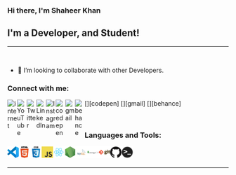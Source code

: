 ### Hi there, I'm Shaheer Khan 

## I'm a Developer, and Student!

---
<br />

- 👯 I’m looking to collaborate with other Developers.

### Connect with me:

[<img align="left" alt="internet" width="22px" src="https://github.com/shahirk48/shahirk48/blob/master/raw/images/icons/internet.png" />][website]
[<img align="left" alt="YouTube" width="22px" src="https://github.com/shahirk48/shahirk48/blob/master/raw/images/icons/youtube.png" />][youtube]
[<img align="left" alt="Twitter" width="22px" src="https://github.com/shahirk48/shahirk48/blob/master/raw/images/icons/twitter.png" />][twitter]
[<img align="left" alt="LinkedIn" width="22px" src="https://github.com/shahirk48/shahirk48/blob/master/raw/images/icons/linkedin.png" />][linkedin]
[<img align="left" alt="Instagram" width="22px" src="https://github.com/shahirk48/shahirk48/blob/master/raw/images/icons/instagram.png" />][instagram]
[<img align="left" alt="coedepen" width="22px" src="https://github.com/shahirk48/shahirk48/blob/master/raw/images/icons/codepen.png" />][codepen]
[<img align="left" alt="gmail" width="22px" src="https://github.com/shahirk48/shahirk48/blob/master/raw/images/icons/gmail.png" />][gmail]
[<img align="left" alt="behance" width="22px" src="https://github.com/shahirk48/shahirk48/blob/master/raw/images/icons/behance.png" />][behance]

<br />

### Languages and Tools:

[<img align="left" alt="Visual Studio Code" width="26px" src="https://raw.githubusercontent.com/github/explore/80688e429a7d4ef2fca1e82350fe8e3517d3494d/topics/visual-studio-code/visual-studio-code.png" />][webdevplaylist]
[<img align="left" alt="HTML5" width="26px" src="https://raw.githubusercontent.com/github/explore/80688e429a7d4ef2fca1e82350fe8e3517d3494d/topics/html/html.png" />][webdevplaylist]
[<img align="left" alt="CSS3" width="26px" src="https://raw.githubusercontent.com/github/explore/80688e429a7d4ef2fca1e82350fe8e3517d3494d/topics/css/css.png" />][cssplaylist]
[<img align="left" alt="JavaScript" width="26px" src="https://raw.githubusercontent.com/github/explore/80688e429a7d4ef2fca1e82350fe8e3517d3494d/topics/javascript/javascript.png" />][jsplaylist]
[<img align="left" alt="React" width="26px" src="https://raw.githubusercontent.com/github/explore/80688e429a7d4ef2fca1e82350fe8e3517d3494d/topics/react/react.png" />][reactplaylist]
[<img align="left" alt="Node.js" width="26px" src="https://raw.githubusercontent.com/github/explore/80688e429a7d4ef2fca1e82350fe8e3517d3494d/topics/nodejs/nodejs.png" />][webdevplaylist]
[<img align="left" alt="MySQL" width="26px" src="https://raw.githubusercontent.com/github/explore/80688e429a7d4ef2fca1e82350fe8e3517d3494d/topics/mysql/mysql.png" />][webdevplaylist]
[<img align="left" alt="MongoDB" width="26px" src="https://raw.githubusercontent.com/github/explore/80688e429a7d4ef2fca1e82350fe8e3517d3494d/topics/mongodb/mongodb.png" />][webdevplaylist]
[<img align="left" alt="Git" width="26px" src="https://raw.githubusercontent.com/github/explore/80688e429a7d4ef2fca1e82350fe8e3517d3494d/topics/git/git.png" />][webdevplaylist]
[<img align="left" alt="GitHub" width="26px" src="https://raw.githubusercontent.com/github/explore/78df643247d429f6cc873026c0622819ad797942/topics/github/github.png" />][webdevplaylist]
[<img align="left" alt="Terminal" width="26px" src="https://raw.githubusercontent.com/github/explore/80688e429a7d4ef2fca1e82350fe8e3517d3494d/topics/terminal/terminal.png" />][webdevplaylist]

<br />
<br />


---


[website]: https://linktr.ee/shahirk
[twitter]: https://twitter.com/shaheer06175431
[youtube]: https://www.youtube.com/channel/UCZRSLRiYX0hQRrIRfwU2sDg
[instagram]: https://instagram.com/codingcage
[linkedin]: https://www.linkedin.com/in/shaheer-khan-02907315a
[webdevplaylist]: https://linktr.ee/shahirk
[jsplaylist]: https://linktr.ee/shahirk
[cssplaylist]: https://linktr.ee/shahirk
[reactplaylist]: https://linktr.ee/shahirk

